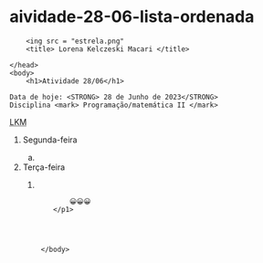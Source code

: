 # aividade-28-06-lista-ordenada
<!DOCTYPE html>
<html lang = "pt.br">
    <head>
     <meta charset = "UTF-8">
        <meta name = "VIEWPORT" content = "width = device-width, initial-scale = 1.0">

        <ing src = "estrela.png"
        <title> Lorena Kelczeski Macari </title>

<style>
    mark{background-color💙}
</style>
    </head>
    <body>
        <h1>Atividade 28/06</h1>

    Data de hoje: <STRONG> 28 de Junho de 2023</STRONG>
    Disciplina <mark> Programação/matemática II </mark>
<abbr title = " hipertext language"> LKM </abbr>


<oL>
    <Li> Segunda-feira </Li>
<oL type = "a">
<Li> </Li> 
</oL>
    <Li> Terça-feira</Li>
<oL type = "b">
<Li>
    
</Li>

    
            😀️😀️😀️
        </p1>



        
     </body>
</html>
        

